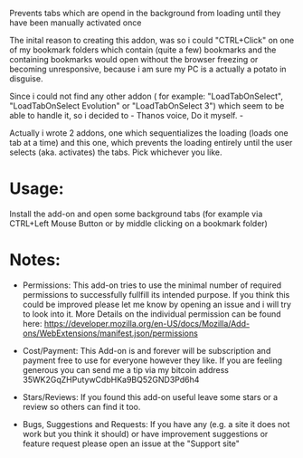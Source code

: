 Prevents tabs which are opend in the background from loading until they have been manually activated once

The inital reason to creating this addon, was so i could "CTRL+Click" on one of my bookmark folders which contain (quite a few) bookmarks 
and the containing bookmarks would open without the browser freezing or becoming unresponsive, because i am sure my PC is a actually a potato in disguise.

Since i could not find any other addon ( for example: "LoadTabOnSelect", "LoadTabOnSelect Evolution" or "LoadTabOnSelect 3")  which seem to be able to handle it, 
so i decided to - Thanos voice, Do it myself. - 

Actually i wrote 2 addons, one which sequentializes the loading (loads one tab at a time) and this one, 
which prevents the loading entirely until the user selects (aka. activates) the tabs. Pick whichever you like.

# Usage:
Install the add-on and open some background tabs (for example via CTRL+Left Mouse Button or by middle clicking on a bookmark folder)

# Notes:
- Permissions:
  This add-on tries to use the minimal number of required permissions to successfully fullfill its intended purpose.
  If you think this could be improved please let me know by opening an issue and i will try to look into it.
  More Details on the individual permission can be found here: https://developer.mozilla.org/en-US/docs/Mozilla/Add-ons/WebExtensions/manifest.json/permissions

- Cost/Payment:
  This Add-on is and forever will be subscription and payment free to use for everyone however they like.
  If you are feeling generous you can send me a tip via my bitcoin address 35WK2GqZHPutywCdbHKa9BQ52GND3Pd6h4

- Stars/Reviews:
  If you found this add-on useful leave some stars or a review so others can find it too.

- Bugs, Suggestions and Requests:</b>
  If you have any (e.g. a site it does not work but you think it should) or have improvement suggestions or feature request please open an issue at the "Support site"

